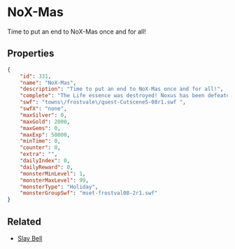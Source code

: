 # NoX-Mas

Time to put an end to NoX-Mas once and for all!

## Properties

```json
{
    "id": 331,
    "name": "NoX-Mas",
    "description": "Time to put an end to NoX-Mas once and for all!",
    "complete": "The Life essence was destroyed! Noxus has been defeated and his plans to drain the magic out of the frost moglins has been ruined... but without the Life Essence... how will you change them back?",
    "swf": "towns\/frostvale\/quest-Cutscene5-08r1.swf ",
    "swfX": "none",
    "maxSilver": 0,
    "maxGold": 2000,
    "maxGems": 0,
    "maxExp": 50000,
    "minTime": 0,
    "counter": 0,
    "extra": "",
    "dailyIndex": 0,
    "dailyReward": 0,
    "monsterMinLevel": 1,
    "monsterMaxLevel": 99,
    "monsterType": "Holiday",
    "monsterGroupSwf": "mset-frostval08-2r1.swf"
}
```

## Related

- [Slay Bell](../items/2072-slay-bell.md)

